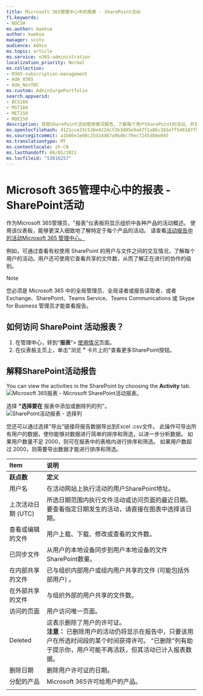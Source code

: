 ```yaml
---
title: Microsoft 365管理中心中的报表 - SharePoint活动
f1.keywords:
- NOCSH
ms.author: kwekua
author: kwekua
manager: scotv
audience: Admin
ms.topic: article
ms.service: o365-administration
localization_priority: Normal
ms.collection:
- M365-subscription-management
- Adm_O365
- Adm_NonTOC
ms.custom: AdminSurgePortfolio
search.appverid:
- BCS160
- MST160
- MET150
- MOE150
description: 获取SharePoint活动使用情况报告，了解每个用户SharePoint的活动、共享的文件数和存储使用率。
ms.openlocfilehash: 4121cce33c530e422dcf3b3d05e9a47f1a86c381eff549187f5904c961c57470
ms.sourcegitcommit: a1b66e1e80c25d14d67a9b46c79ec7245d88e045
ms.translationtype: MT
ms.contentlocale: zh-CN
ms.lasthandoff: 08/05/2021
ms.locfileid: "53816257"
---
```

# <a name="microsoft-365-reports-in-the-admin-center---sharepoint-activity"></a>Microsoft 365管理中心中的报表 - SharePoint活动

作为Microsoft 365管理员，"报表"仪表板将显示组织中各种产品的活动概述。 使用该仪表板，能够更深入细致地了解特定于每个产品的活动。 请查看[活动报告中的活动Microsoft 365 管理中心。](activity-reports.md)
  
例如，可通过查看有权使用 SharePoint 的用户与文件之间的交互情况，了解每个用户的活动。用户还可使用它查看共享的文件数，从而了解正在进行的协作的级别。
  
> [!NOTE]
> 您必须是 Microsoft 365 中的全局管理员、全局读者或报告读取者，或者 Exchange、SharePoint、Teams Service、Teams Communications 或 Skype for Business 管理员才能查看报告。 
 
## <a name="how-do-i-get-to-the-to-the-sharepoint-activity-report"></a>如何访问 SharePoint 活动报表？

1. 在管理中心，转到“**报表**”\> <a href="https://go.microsoft.com/fwlink/p/?linkid=2074756" target="_blank">使用情况</a>页面。 
2. 在仪表板主页上，单击"浏览 **"** 卡片上的"查看更多SharePoint按钮。
  
## <a name="interpret-the-sharepoint-activity-report"></a>解释SharePoint活动报告

You can view the activities in the SharePoint by choosing the **Activity** tab.<br/>![Microsoft 365报表 - Microsoft SharePoint活动报表。](../../media/5a0a96f-0e4f-4fb9-8baa-3262275b3d1f.png)

选择 **"选择要在** 报表中添加或删除列的列"。  <br/> ![SharePoint活动报表 - 选择列](../../media/3c396cd1-9701-4712-8eaa-eb7bba702aa8.png)

您还可以通过选择"导出"链接将报告数据导出到Excel .csv文件。  此操作可导出所有用户的数据，使你能够对数据进行简单的排序和筛选，以进一步分析数据。 如果用户数量不足 2000，则可在报表中的表格内进行排序和筛选。 如果用户数超过 2000，则需要导出数据才能进行排序和筛选。 
  
|Item|说明|
|:-----|:-----|
|**跃点数**|**定义**|
|用户名  <br/> |在活动网站上执行活动的用户SharePoint地址。  <br/> |
|上次活动日期 (UTC)   <br/> |所选日期范围内执行文件活动或访问页面的最近日期。 要查看指定日期发生的活动，请直接在图表中选择该日期。  <br/> |
|查看或编辑的文件  <br/> |用户上载、下载、修改或查看的文件数。   <br/> |
|已同步文件  <br/> |从用户的本地设备同步到用户本地设备的文件SharePoint数量。 <br/> |
|在内部共享的文件  <br/> | 已与组织内部用户或组内用户共享的文件 (可能包括外部用户) 。  <br/> |
|在外部共享的文件  <br/> |与组织外部的用户共享的文件数。 <br/>|
|访问的页面  <br/> |用户访问唯一页面。 <br/>|
|Deleted  <br/> | 这表示删除了用户的许可证。  <br/>  **注意：** 已删除用户的活动仍将显示在报告中，只要该用户在所选时间段的某个时间获得许可。 "已删除"列有助于提示你，用户可能不再活跃，但其活动已计入报表数据。  <br/> |
|删除日期  <br/> |删除用户许可证的日期。 <br/>|
|分配的产品  <br/> |Microsoft 365许可给用户的产品。|
|||